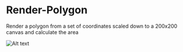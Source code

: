 # Render-Polygon
Render a polygon from a set of coordinates scaled down to a 200x200 canvas and calculate the area

![Alt text](https://raw.github.com/navanpreet/Render-Polygon/master/Capture.PNG)

